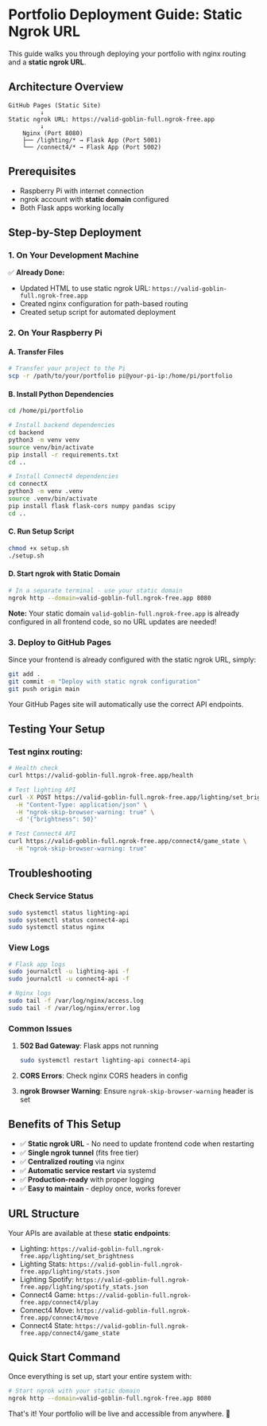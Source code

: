 # Portfolio Deployment Guide: Static Ngrok URL

This guide walks you through deploying your portfolio with nginx routing and a **static ngrok URL**.

## Architecture Overview

```
GitHub Pages (Static Site)
         ↓
Static ngrok URL: https://valid-goblin-full.ngrok-free.app
         ↓
    Nginx (Port 8080)
    ├── /lighting/* → Flask App (Port 5001)
    └── /connect4/* → Flask App (Port 5002)
```

## Prerequisites

- Raspberry Pi with internet connection
- ngrok account with **static domain** configured
- Both Flask apps working locally

## Step-by-Step Deployment

### 1. On Your Development Machine

✅ **Already Done:**
- Updated HTML to use static ngrok URL: `https://valid-goblin-full.ngrok-free.app`
- Created nginx configuration for path-based routing
- Created setup script for automated deployment

### 2. On Your Raspberry Pi

#### A. Transfer Files
```bash
# Transfer your project to the Pi
scp -r /path/to/your/portfolio pi@your-pi-ip:/home/pi/portfolio
```

#### B. Install Python Dependencies
```bash
cd /home/pi/portfolio

# Install backend dependencies
cd backend
python3 -m venv venv
source venv/bin/activate
pip install -r requirements.txt
cd ..

# Install Connect4 dependencies
cd connectX
python3 -m venv .venv
source .venv/bin/activate
pip install flask flask-cors numpy pandas scipy
cd ..
```

#### C. Run Setup Script
```bash
chmod +x setup.sh
./setup.sh
```

#### D. Start ngrok with Static Domain
```bash
# In a separate terminal - use your static domain
ngrok http --domain=valid-goblin-full.ngrok-free.app 8080
```

**Note:** Your static domain `valid-goblin-full.ngrok-free.app` is already configured in all frontend code, so no URL updates are needed!

### 3. Deploy to GitHub Pages

Since your frontend is already configured with the static ngrok URL, simply:
```bash
git add .
git commit -m "Deploy with static ngrok configuration"
git push origin main
```

Your GitHub Pages site will automatically use the correct API endpoints.

## Testing Your Setup

### Test nginx routing:
```bash
# Health check
curl https://valid-goblin-full.ngrok-free.app/health

# Test lighting API
curl -X POST https://valid-goblin-full.ngrok-free.app/lighting/set_brightness \
  -H "Content-Type: application/json" \
  -H "ngrok-skip-browser-warning: true" \
  -d '{"brightness": 50}'

# Test Connect4 API
curl https://valid-goblin-full.ngrok-free.app/connect4/game_state \
  -H "ngrok-skip-browser-warning: true"
```

## Troubleshooting

### Check Service Status
```bash
sudo systemctl status lighting-api
sudo systemctl status connect4-api
sudo systemctl status nginx
```

### View Logs
```bash
# Flask app logs
sudo journalctl -u lighting-api -f
sudo journalctl -u connect4-api -f

# Nginx logs
sudo tail -f /var/log/nginx/access.log
sudo tail -f /var/log/nginx/error.log
```

### Common Issues

1. **502 Bad Gateway**: Flask apps not running
   ```bash
   sudo systemctl restart lighting-api connect4-api
   ```

2. **CORS Errors**: Check nginx CORS headers in config

3. **ngrok Browser Warning**: Ensure `ngrok-skip-browser-warning` header is set

## Benefits of This Setup

- ✅ **Static ngrok URL** - No need to update frontend code when restarting
- ✅ **Single ngrok tunnel** (fits free tier)
- ✅ **Centralized routing** via nginx
- ✅ **Automatic service restart** via systemd
- ✅ **Production-ready** with proper logging
- ✅ **Easy to maintain** - deploy once, works forever

## URL Structure

Your APIs are available at these **static endpoints**:
- Lighting: `https://valid-goblin-full.ngrok-free.app/lighting/set_brightness`
- Lighting Stats: `https://valid-goblin-full.ngrok-free.app/lighting/stats.json`
- Lighting Spotify: `https://valid-goblin-full.ngrok-free.app/lighting/spotify_stats.json`
- Connect4 Game: `https://valid-goblin-full.ngrok-free.app/connect4/play`
- Connect4 Move: `https://valid-goblin-full.ngrok-free.app/connect4/move`
- Connect4 State: `https://valid-goblin-full.ngrok-free.app/connect4/game_state`

## Quick Start Command

Once everything is set up, start your entire system with:
```bash
# Start ngrok with your static domain
ngrok http --domain=valid-goblin-full.ngrok-free.app 8080
```

That's it! Your portfolio will be live and accessible from anywhere. 🚀
